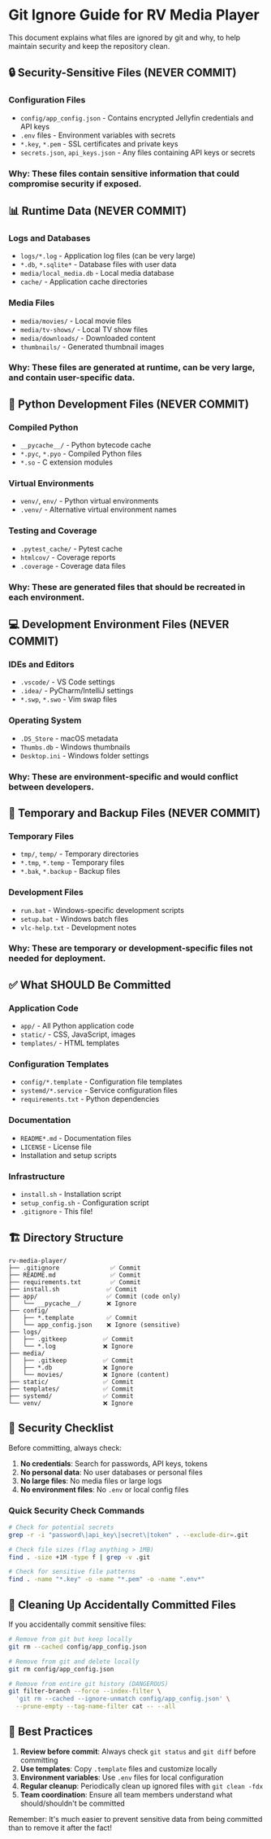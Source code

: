 # Git Ignore Guide for RV Media Player

This document explains what files are ignored by git and why, to help maintain security and keep the repository clean.

## 🔒 Security-Sensitive Files (NEVER COMMIT)

### Configuration Files
- `config/app_config.json` - Contains encrypted Jellyfin credentials and API keys
- `.env` files - Environment variables with secrets
- `*.key`, `*.pem` - SSL certificates and private keys
- `secrets.json`, `api_keys.json` - Any files containing API keys or secrets

### Why: These files contain sensitive information that could compromise security if exposed.

## 📊 Runtime Data (NEVER COMMIT)

### Logs and Databases
- `logs/*.log` - Application log files (can be very large)
- `*.db`, `*.sqlite*` - Database files with user data
- `media/local_media.db` - Local media database
- `cache/` - Application cache directories

### Media Files
- `media/movies/` - Local movie files
- `media/tv-shows/` - Local TV show files  
- `media/downloads/` - Downloaded content
- `thumbnails/` - Generated thumbnail images

### Why: These files are generated at runtime, can be very large, and contain user-specific data.

## 🐍 Python Development Files (NEVER COMMIT)

### Compiled Python
- `__pycache__/` - Python bytecode cache
- `*.pyc`, `*.pyo` - Compiled Python files
- `*.so` - C extension modules

### Virtual Environments
- `venv/`, `env/` - Python virtual environments
- `.venv/` - Alternative virtual environment names

### Testing and Coverage
- `.pytest_cache/` - Pytest cache
- `htmlcov/` - Coverage reports
- `.coverage` - Coverage data files

### Why: These are generated files that should be recreated in each environment.

## 💻 Development Environment Files (NEVER COMMIT)

### IDEs and Editors
- `.vscode/` - VS Code settings
- `.idea/` - PyCharm/IntelliJ settings
- `*.swp`, `*.swo` - Vim swap files

### Operating System
- `.DS_Store` - macOS metadata
- `Thumbs.db` - Windows thumbnails
- `Desktop.ini` - Windows folder settings

### Why: These are environment-specific and would conflict between developers.

## 🔧 Temporary and Backup Files (NEVER COMMIT)

### Temporary Files
- `tmp/`, `temp/` - Temporary directories
- `*.tmp`, `*.temp` - Temporary files
- `*.bak`, `*.backup` - Backup files

### Development Files
- `run.bat` - Windows-specific development scripts
- `setup.bat` - Windows batch files
- `vlc-help.txt` - Development notes

### Why: These are temporary or development-specific files not needed for deployment.

## ✅ What SHOULD Be Committed

### Application Code
- `app/` - All Python application code
- `static/` - CSS, JavaScript, images
- `templates/` - HTML templates

### Configuration Templates
- `config/*.template` - Configuration file templates
- `systemd/*.service` - Service configuration files
- `requirements.txt` - Python dependencies

### Documentation
- `README*.md` - Documentation files
- `LICENSE` - License file
- Installation and setup scripts

### Infrastructure
- `install.sh` - Installation script
- `setup_config.sh` - Configuration script
- `.gitignore` - This file!

## 🏗️ Directory Structure

```
rv-media-player/
├── .gitignore              ✅ Commit
├── README.md               ✅ Commit
├── requirements.txt        ✅ Commit
├── install.sh             ✅ Commit
├── app/                   ✅ Commit (code only)
│   └── __pycache__/       ❌ Ignore
├── config/
│   ├── *.template         ✅ Commit
│   └── app_config.json    ❌ Ignore (sensitive)
├── logs/
│   ├── .gitkeep          ✅ Commit
│   └── *.log             ❌ Ignore
├── media/
│   ├── .gitkeep          ✅ Commit
│   ├── *.db              ❌ Ignore
│   └── movies/           ❌ Ignore (content)
├── static/               ✅ Commit
├── templates/            ✅ Commit
├── systemd/              ✅ Commit
└── venv/                 ❌ Ignore
```

## 🚨 Security Checklist

Before committing, always check:

1. **No credentials**: Search for passwords, API keys, tokens
2. **No personal data**: No user databases or personal files
3. **No large files**: No media files or large logs
4. **No environment files**: No `.env` or local config files

### Quick Security Check Commands

```bash
# Check for potential secrets
grep -r -i "password\|api_key\|secret\|token" . --exclude-dir=.git

# Check file sizes (flag anything > 1MB)
find . -size +1M -type f | grep -v .git

# Check for sensitive file patterns
find . -name "*.key" -o -name "*.pem" -o -name ".env*"
```

## 🔄 Cleaning Up Accidentally Committed Files

If you accidentally commit sensitive files:

```bash
# Remove from git but keep locally
git rm --cached config/app_config.json

# Remove from git and delete locally
git rm config/app_config.json

# Remove from entire git history (DANGEROUS)
git filter-branch --force --index-filter \
  'git rm --cached --ignore-unmatch config/app_config.json' \
  --prune-empty --tag-name-filter cat -- --all
```

## 📝 Best Practices

1. **Review before commit**: Always check `git status` and `git diff` before committing
2. **Use templates**: Copy `.template` files and customize locally
3. **Environment variables**: Use `.env` files for local configuration
4. **Regular cleanup**: Periodically clean up ignored files with `git clean -fdx`
5. **Team coordination**: Ensure all team members understand what should/shouldn't be committed

Remember: It's much easier to prevent sensitive data from being committed than to remove it after the fact!
